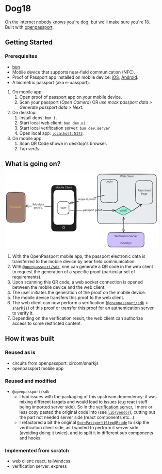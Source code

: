 # Dog18

[On the internet nobody knows you're dog](https://en.wikipedia.org/wiki/On_the_Internet,_nobody_knows_you're_a_dog), but we'll make sure you're 18.\
Built with [openpassport](https://openpassport.app).

## Getting Started

### Prerequisites

- [bun](https://bun.sh/docs/installation)
- Mobile device that supports near-field communication (NFC).
- Proof of Passport app installed on mobile device: [iOS](https://apps.apple.com/us/app/proof-of-passport/id6478563710), [Android](https://play.google.com/store/apps/details?id=com.proofofpassportapp).
- A biometric passport (aka e-passport).

1. On mobile app:
   1. Open proof of passport app on your mobile device.
   2. Scan your passport (_Open Camera_) OR _use mock passport data > Generate passport data > Next_.
1. On desktop:
   1. Install deps: `bun i`.
   2. Start local web client: `bun dev.ui`.
   3. Start local verification server: `bun dev.server`
   4. Open local app: [`localhost:5173`](http://localhost:5173).
1. On mobile app
   1. Scan QR Code shown in desktop's browser.
   2. Tap _verify_.

## What is going on?

![workflow diagram](./assets/dog18-diagram.svg)

1. With the OpenPassport mobile app, the passport electronic data is transferred to the mobile device by near field communication.
2. With [`@openpassport/sdk`](https://github.com/zk-passport/openpassport/tree/main/sdk), one can generate a QR code in the web client to request the generation of a specific proof (particular set of requirements).
3. Upon scanning this QR code, a web socket connection is opened between the mobile device and the web client.
4. The user initiates the generation of the proof on the mobile device.
5. The mobile device transfers this proof to the web client.
6. The web client can now perform a verification ([`@openpassport/sdk`](https://github.com/zk-passport/openpassport) < [`snarkjs`](https://github.com/iden3/snarkjs)) of this proof or transfer this proof for an authentication server to verify it.
7. Depending on the verification result, the web client can authorize access to some restricted content.

## How it was built

### Reused as is

- circuits from openpassport: circom/snarkjs
- openpassport mobile app

### Reused and modified

- `@openpassport/sdk`
  - I had issues with the packaging of this upstream dependency: it was mixing different targets and would lead to issues (e.g react stuff being imported server side). So in the [verification server](./server), I more or less copy pasted the original code into (see [`lib/vendor`](./server/src/lib/vendor)), cutting out the part not needed server side (react components etc...)
  - I refactored a bit the original [`OpenPassport1StepQRcode`](./client/src/components/OpenPassportQRCode) to skip the verification client side, as I wanted to perform it server side (avoiding doing it twice), and to split it in different sub components and hooks.

### Implemented from scratch

- web client: react, tailwindcss
- verification server: express
